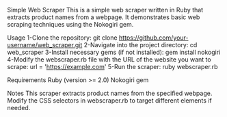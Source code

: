Simple Web Scraper
This is a simple web scraper written in Ruby that extracts product names from a webpage. It demonstrates basic web scraping techniques using the Nokogiri gem.

Usage
1-Clone the repository: git clone https://github.com/your-username/web_scraper.git
2-Navigate into the project directory: cd web_scraper
3-Install necessary gems (if not installed): gem install nokogiri
4-Modify the webscraper.rb file with the URL of the website you want to scrape: url = 'https://example.com'
5-Run the scraper: ruby webscraper.rb

Requirements
Ruby (version >= 2.0)
Nokogiri gem

Notes
This scraper extracts product names from the specified webpage. Modify the CSS selectors in webscraper.rb to target different elements if needed.

